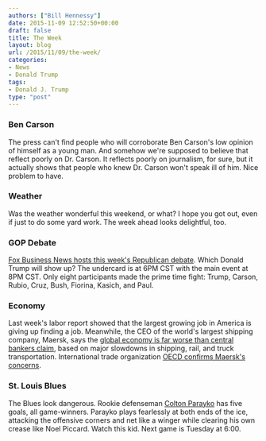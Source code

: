 ```yaml
---
authors: ["Bill Hennessy"]
date: 2015-11-09 12:52:50+00:00
draft: false
title: The Week
layout: blog
url: /2015/11/09/the-week/
categories:
- News
- Donald Trump
tags:
- Donald J. Trump
type: "post"
---
```


### Ben Carson



The press can't find people who will corroborate Ben Carson's low opinion of himself as a young man. And somehow we're supposed to believe that reflect poorly on Dr. Carson. It reflects poorly on journalism, for sure, but it actually shows that people who knew Dr. Carson won't speak ill of him. Nice problem to have.



### Weather



Was the weather wonderful this weekend, or what? I hope you got out, even if just to do some yard work. The week ahead looks delightful, too.



### GOP Debate



[Fox Business News hosts this week's Republican debate](https://www.foxbusiness.com/industries/2015/11/05/fox-business-networkwsj-gop-candidate-debate-lineup-announced/?intcmp=marketfeatures). Which Donald Trump will show up? The undercard is at 6PM CST with the main event at 8PM CST. Only eight participants made the prime time fight: Trump, Carson, Rubio, Cruz, Bush, Fiorina, Kasich, and Paul.



### Economy



Last week's labor report showed that the largest growing job in America is giving up finding a job. Meanwhile, the CEO of the world's largest shipping company, Maersk, says the [global economy is far worse than central bankers claim](https://www.businessinsider.com/moeller-maersk-ceo-says-global-growth-worse-than-expected-2015-11), based on major slowdowns in shipping, rail, and truck transportation. International trade organization [OECD confirms Maersk's concerns](https://www.businessinsider.com/oecd-trade-figures-deeply-concerning-could-lead-to-global-recession-2015-11).



### St. Louis Blues



The Blues look dangerous. Rookie defenseman [Colton Parayko](https://blues.nhl.com/club/player.htm?id=8476892) has five goals, all game-winners. Parayko plays fearlessly at both ends of the ice, attacking the offensive corners and net like a winger while clearing his own crease like Noel Piccard. Watch this kid. Next game is Tuesday at 6:00.




